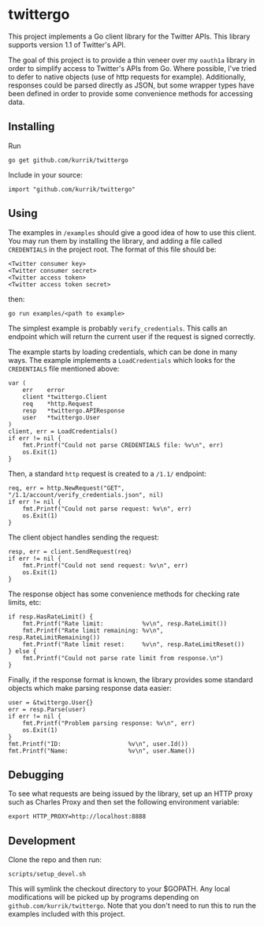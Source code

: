 twittergo
=========
This project implements a Go client library for the Twitter APIs.  This 
library supports version 1.1 of Twitter's API.

The goal of this project is to provide a thin veneer over my `oauth1a` library
in order to simplify access to Twitter's APIs from Go.  Where possible, I've
tried to defer to native objects (use of http requests for example).
Additionally, responses could be parsed directly as JSON, but some wrapper
types have been defined in order to provide some convenience methods for
accessing data.

Installing
----------
Run

    go get github.com/kurrik/twittergo

Include in your source:

    import "github.com/kurrik/twittergo"

Using
-----
The examples in `/examples` should give a good idea of how to use this client.
You may run them by installing the library, and adding a file called
`CREDENTIALS` in the project root.  The format of this file should be:

    <Twitter consumer key>
    <Twitter consumer secret>
    <Twitter access token>
    <Twitter access token secret>

then:

    go run examples/<path to example>
    
The simplest example is probably `verify_credentials`.  This calls an
endpoint which will return the current user if the request is signed
correctly.

The example starts by loading credentials, which can be done in
many ways.  The example implements a `LoadCredentials` which looks for
the `CREDENTIALS` file mentioned above:

    var (
    	err    error
    	client *twittergo.Client
    	req    *http.Request
    	resp   *twittergo.APIResponse
    	user   *twittergo.User
    )
    client, err = LoadCredentials()
    if err != nil {
    	fmt.Printf("Could not parse CREDENTIALS file: %v\n", err)
    	os.Exit(1)
    }

Then, a standard `http` request is created to a `/1.1/` endpoint:

    req, err = http.NewRequest("GET", "/1.1/account/verify_credentials.json", nil)
    if err != nil {
    	fmt.Printf("Could not parse request: %v\n", err)
    	os.Exit(1)
    }
    
The client object handles sending the request:

    resp, err = client.SendRequest(req)
    if err != nil {
    	fmt.Printf("Could not send request: %v\n", err)
    	os.Exit(1)
    }

The response object has some convenience methods for checking rate limits, etc:

    if resp.HasRateLimit() {
    	fmt.Printf("Rate limit:           %v\n", resp.RateLimit())
    	fmt.Printf("Rate limit remaining: %v\n", resp.RateLimitRemaining())
    	fmt.Printf("Rate limit reset:     %v\n", resp.RateLimitReset())
    } else {
    	fmt.Printf("Could not parse rate limit from response.\n")
    }

Finally, if the response format is known, the library provides some standard
objects which make parsing response data easier:

    user = &twittergo.User{}
    err = resp.Parse(user)
    if err != nil {
    	fmt.Printf("Problem parsing response: %v\n", err)
    	os.Exit(1)
    }
    fmt.Printf("ID:                   %v\n", user.Id())
    fmt.Printf("Name:                 %v\n", user.Name())

Debugging
---------
To see what requests are being issued by the library, set up an HTTP proxy
such as Charles Proxy and then set the following environment variable:

    export HTTP_PROXY=http://localhost:8888

Development
-----------
Clone the repo and then run:

    scripts/setup_devel.sh

This will symlink the checkout directory to your $GOPATH.  Any local
modifications will be picked up by programs depending on
`github.com/kurrik/twittergo`.  Note that you don't need to run this to run
the examples included with this project.


